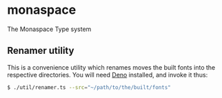 # monaspace

The Monaspace Type system


## Renamer utility

This is a convenience utility which renames moves the built fonts into the respective directories. You will need [Deno](https://deno.land) installed, and invoke it thus:

```bash
$ ./util/renamer.ts --src="~/path/to/the/built/fonts"
```